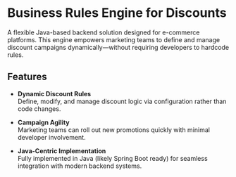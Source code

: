 # Business Rules Engine for Discounts

A flexible Java-based backend solution designed for e-commerce platforms. This engine empowers marketing teams to define and manage discount campaigns dynamically—without requiring developers to hardcode rules.

## Features

- **Dynamic Discount Rules**  
  Define, modify, and manage discount logic via configuration rather than code changes.

- **Campaign Agility**  
  Marketing teams can roll out new promotions quickly with minimal developer involvement.

- **Java-Centric Implementation**  
  Fully implemented in Java (likely Spring Boot ready) for seamless integration with modern backend systems.
